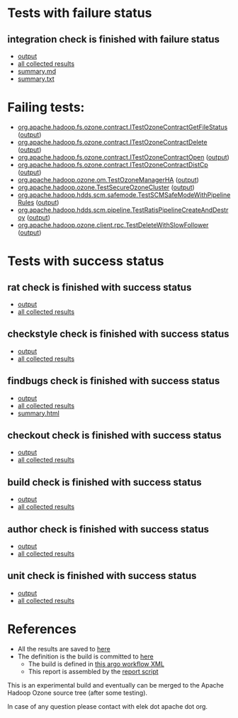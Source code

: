 # Tests with failure status

## integration check is finished with failure status

   * [output](https://raw.githubusercontent.com/elek/ozone-ci-q4/master/pr/pr-hdds-1569-252f9/integration/output.log)
   * [all collected results](https://github.com/elek/ozone-ci-q4/tree/master/pr/pr-hdds-1569-252f9/integration)
   * [summary.md](https://github.com/elek/ozone-ci-q4/tree/master/pr/pr-hdds-1569-252f9/integration/summary.md)
   * [summary.txt](https://github.com/elek/ozone-ci-q4/tree/master/pr/pr-hdds-1569-252f9/integration/summary.txt)

# Failing tests: 

 * [org.apache.hadoop.fs.ozone.contract.ITestOzoneContractGetFileStatus](hadoop-ozone/ozonefs/org.apache.hadoop.fs.ozone.contract.ITestOzoneContractGetFileStatus.txt) ([output](hadoop-ozone/ozonefs/org.apache.hadoop.fs.ozone.contract.ITestOzoneContractGetFileStatus-output.txt))
 * [org.apache.hadoop.fs.ozone.contract.ITestOzoneContractDelete](hadoop-ozone/ozonefs/org.apache.hadoop.fs.ozone.contract.ITestOzoneContractDelete.txt) ([output](hadoop-ozone/ozonefs/org.apache.hadoop.fs.ozone.contract.ITestOzoneContractDelete-output.txt))
 * [org.apache.hadoop.fs.ozone.contract.ITestOzoneContractOpen](hadoop-ozone/ozonefs/org.apache.hadoop.fs.ozone.contract.ITestOzoneContractOpen.txt) ([output](hadoop-ozone/ozonefs/org.apache.hadoop.fs.ozone.contract.ITestOzoneContractOpen-output.txt))
 * [org.apache.hadoop.fs.ozone.contract.ITestOzoneContractDistCp](hadoop-ozone/ozonefs/org.apache.hadoop.fs.ozone.contract.ITestOzoneContractDistCp.txt) ([output](hadoop-ozone/ozonefs/org.apache.hadoop.fs.ozone.contract.ITestOzoneContractDistCp-output.txt))
 * [org.apache.hadoop.ozone.om.TestOzoneManagerHA](hadoop-ozone/integration-test/org.apache.hadoop.ozone.om.TestOzoneManagerHA.txt) ([output](hadoop-ozone/integration-test/org.apache.hadoop.ozone.om.TestOzoneManagerHA-output.txt))
 * [org.apache.hadoop.ozone.TestSecureOzoneCluster](hadoop-ozone/integration-test/org.apache.hadoop.ozone.TestSecureOzoneCluster.txt) ([output](hadoop-ozone/integration-test/org.apache.hadoop.ozone.TestSecureOzoneCluster-output.txt))
 * [org.apache.hadoop.hdds.scm.safemode.TestSCMSafeModeWithPipelineRules](hadoop-ozone/integration-test/org.apache.hadoop.hdds.scm.safemode.TestSCMSafeModeWithPipelineRules.txt) ([output](hadoop-ozone/integration-test/org.apache.hadoop.hdds.scm.safemode.TestSCMSafeModeWithPipelineRules-output.txt))
 * [org.apache.hadoop.hdds.scm.pipeline.TestRatisPipelineCreateAndDestroy](hadoop-ozone/integration-test/org.apache.hadoop.hdds.scm.pipeline.TestRatisPipelineCreateAndDestroy.txt) ([output](hadoop-ozone/integration-test/org.apache.hadoop.hdds.scm.pipeline.TestRatisPipelineCreateAndDestroy-output.txt))
 * [org.apache.hadoop.ozone.client.rpc.TestDeleteWithSlowFollower](hadoop-ozone/integration-test/org.apache.hadoop.ozone.client.rpc.TestDeleteWithSlowFollower.txt) ([output](hadoop-ozone/integration-test/org.apache.hadoop.ozone.client.rpc.TestDeleteWithSlowFollower-output.txt))


# Tests with success status

## rat check is finished with success status

   * [output](https://raw.githubusercontent.com/elek/ozone-ci-q4/master/pr/pr-hdds-1569-252f9/rat/output.log)
   * [all collected results](https://github.com/elek/ozone-ci-q4/tree/master/pr/pr-hdds-1569-252f9/rat)


## checkstyle check is finished with success status

   * [output](https://raw.githubusercontent.com/elek/ozone-ci-q4/master/pr/pr-hdds-1569-252f9/checkstyle/output.log)
   * [all collected results](https://github.com/elek/ozone-ci-q4/tree/master/pr/pr-hdds-1569-252f9/checkstyle)


## findbugs check is finished with success status

   * [output](https://raw.githubusercontent.com/elek/ozone-ci-q4/master/pr/pr-hdds-1569-252f9/findbugs/output.log)
   * [all collected results](https://github.com/elek/ozone-ci-q4/tree/master/pr/pr-hdds-1569-252f9/findbugs)
   * [summary.html](https://elek.github.io/ozone-ci-q4/pr/pr-hdds-1569-252f9/findbugs/summary.html)


## checkout check is finished with success status

   * [output](https://raw.githubusercontent.com/elek/ozone-ci-q4/master/pr/pr-hdds-1569-252f9/checkout/output.log)
   * [all collected results](https://github.com/elek/ozone-ci-q4/tree/master/pr/pr-hdds-1569-252f9/checkout)


## build check is finished with success status

   * [output](https://raw.githubusercontent.com/elek/ozone-ci-q4/master/pr/pr-hdds-1569-252f9/build/output.log)
   * [all collected results](https://github.com/elek/ozone-ci-q4/tree/master/pr/pr-hdds-1569-252f9/build)


## author check is finished with success status

   * [output](https://raw.githubusercontent.com/elek/ozone-ci-q4/master/pr/pr-hdds-1569-252f9/author/output.log)
   * [all collected results](https://github.com/elek/ozone-ci-q4/tree/master/pr/pr-hdds-1569-252f9/author)


## unit check is finished with success status

   * [output](https://raw.githubusercontent.com/elek/ozone-ci-q4/master/pr/pr-hdds-1569-252f9/unit/output.log)
   * [all collected results](https://github.com/elek/ozone-ci-q4/tree/master/pr/pr-hdds-1569-252f9/unit)




# References

 * All the results are saved to [here](https://github.com/elek/ozone-ci-q4/tree/master/pr/pr-hdds-1569-252f9/)
 * The definition is the build is committed to [here](https://github.com/elek/argo-ozone)
    * The build is defined in [this argo workflow XML](https://github.com/elek/argo-ozone/blob/master/ozone-build.yaml)
    * This report is assembled by the [report script](https://github.com/elek/argo-ozone/blob/master/scripts/report.sh)

This is an experimental build and eventually can be merged to the Apache Hadoop Ozone source tree (after some testing).

In case of any question please contact with elek dot apache dot org.
